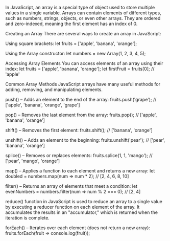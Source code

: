 In JavaScript, an array is a special type of object used to store multiple values in a single variable. Arrays can contain elements of different types, such as numbers, strings, objects, or even other arrays. They are ordered and zero-indexed, meaning the first element has an index of 0.

Creating an Array
There are several ways to create an array in JavaScript:

Using square brackets:
    let fruits = ['apple', 'banana', 'orange'];

Using the Array constructor:
    let numbers = new Array(1, 2, 3, 4, 5);

Accessing Array Elements
You can access elements of an array using their index:
        let fruits = ['apple', 'banana', 'orange'];
    let firstFruit = fruits[0]; // 'apple'

Common Array Methods
JavaScript arrays have many useful methods for adding, removing, and manipulating elements.

push() – Adds an element to the end of the array:
    fruits.push('grape'); // ['apple', 'banana', 'orange', 'grape']

pop() – Removes the last element from the array:
    fruits.pop(); // ['apple', 'banana', 'orange']

shift() – Removes the first element:
    fruits.shift(); // ['banana', 'orange']

unshift() – Adds an element to the beginning:
    fruits.unshift('pear'); // ['pear', 'banana', 'orange']

splice() – Removes or replaces elements:
    fruits.splice(1, 1, 'mango'); // ['pear', 'mango', 'orange']

map() – Applies a function to each element and returns a new array:
    let doubled = numbers.map(num => num * 2); // [2, 4, 6, 8, 10]

filter() – Returns an array of elements that meet a condition:
    let evenNumbers = numbers.filter(num => num % 2 === 0); // [2, 4]

reduce() function in JavaScript is used to reduce an array to a single value by executing a reducer function on each element of the array. It accumulates the results in an "accumulator," which is returned when the iteration is complete.

forEach() – Iterates over each element (does not return a new array):
    fruits.forEach(fruit => console.log(fruit));
